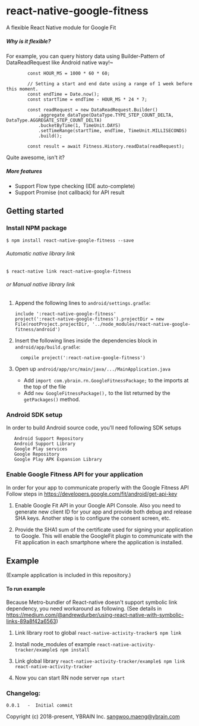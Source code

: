 # react-native-google-fitness
A flexible React Native module for Google Fit

##### Why is it flexible?
For example, you can query history data using Builder-Pattern of DataReadRequest like Android native way!~
```
        const HOUR_MS = 1000 * 60 * 60;

        // Setting a start and end date using a range of 1 week before this moment.
        const endTime = Date.now();
        const startTime = endTime - HOUR_MS * 24 * 7;

        const readRequest = new DataReadRequest.Builder()
            .aggregate_dataType(DataType.TYPE_STEP_COUNT_DELTA, DataType.AGGREGATE_STEP_COUNT_DELTA)
            .bucketByTime(1, TimeUnit.DAYS)
            .setTimeRange(startTime, endTime, TimeUnit.MILLISECONDS)
            .build();

        const result = await Fitness.History.readData(readRequest);
```

Quite awesome, isn't it?

##### More features
 * Support Flow type checking (IDE auto-complete)
 * Support Promise (not callback) for API result

## Getting started

### Install NPM package

`$ npm install react-native-google-fitness --save`

###### Automatic native library link
`$ react-native link react-native-google-fitness`

###### or Manual native library link
1. Append the following lines to `android/settings.gradle`:
   ```
   include ':react-native-google-fitness'
   project(':react-native-google-fitness').projectDir = new File(rootProject.projectDir, '../node_modules/react-native-google-fitness/android')
   ```

2. Insert the following lines inside the dependencies block in `android/app/build.gradle`:
   ```
     compile project(':react-native-google-fitness')
   ```

3. Open up `android/app/src/main/java/.../MainApplication.java`
    * Add `import com.ybrain.rn.GoogleFitnessPackage;` to the imports at the top of the file
    * Add `new GoogleFitnessPackage(),` to the list returned by the `getPackages()` method.

### Android SDK setup
In order to build Android source code, you'll need following SDK setups
```
   Android Support Repository
   Android Support Library
   Google Play services
   Google Repository
   Google Play APK Expansion Library
```

### Enable Google Fitness API for your application
In order for your app to communicate properly with the Google Fitness API
Follow steps in https://developers.google.com/fit/android/get-api-key
   1. Enable Google Fit API in your Google API Console.
    Also you need to generate new client ID for your app and provide both debug and release SHA keys.
    Another step is to configure the consent screen, etc.

   2. Provide the SHA1 sum of the certificate used for signing your
   application to Google. This will enable the GoogleFit plugin to communicate
   with the Fit application in each smartphone where the application is installed.


## Example
(Example application is included in this repository.)

#### To run example
Because Metro-bundler of React-native doesn't support symbolic link dependency,
you need workaround as following.
(See details in https://medium.com/@andrewdurber/using-react-native-with-symbolic-links-89a8f42a6563)

1. Link library root to global
`react-native-activity-tracker$ npm link`

2. Install node_modules of example
`react-native-activity-tracker/example$ npm install`

3. Link global library
`react-native-activity-tracker/example$ npm link react-native-activity-tracker`

4. Now you can start RN node server
`npm start`


### Changelog:

```
0.0.1   -  Initial commit
```

Copyright (c) 2018-present, YBRAIN Inc.
sangwoo.maeng@ybrain.com
